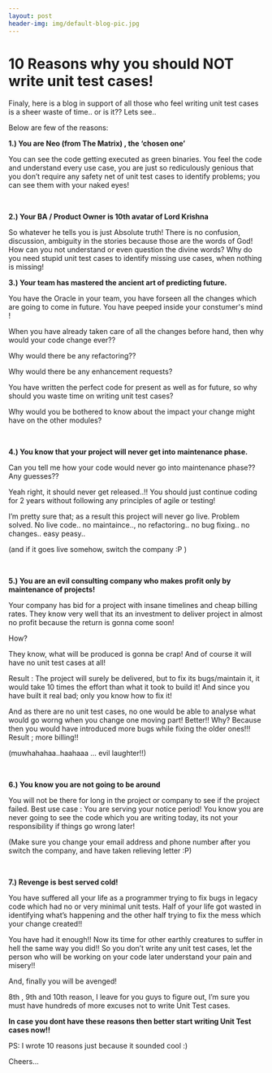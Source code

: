 ```yaml
---
layout: post
header-img: img/default-blog-pic.jpg
---
```


# 10 Reasons why you should NOT write unit test cases!

Finaly, here is a blog in support of all those who feel writing unit test cases is a sheer waste of time.. or is it?? Lets see.. 

Below are few of the reasons: 

**1.) You are Neo (from The Matrix) , the ‘chosen one’**

You can see the code getting executed as green binaries. You feel the code and understand every use case, you are just so rediculously genious that you don’t require any safety net of unit test cases to identify problems; you can see them with your naked eyes! 

 

**2.) Your BA / Product Owner is 10th avatar of Lord Krishna**

So whatever he tells you is just Absolute truth! There is no confusion, discussion, ambiguity in the stories because those are the words of God! How can you not understand or even question the divine words? Why do you need stupid unit test cases to identify missing use cases, when nothing is missing! 

**3.) Your team has mastered the ancient art of predicting future.**

You have the Oracle in your team, you have forseen all the changes which are going to come in future. You have peeped inside your constumer's mind ! 

When you have already taken care of all the changes before hand, then why would your code change ever?? 

Why would there be any refactoring?? 

Why would there be any enhancement requests? 

You have written the perfect code for present as well as for future, so why should you waste time on writing unit test cases? 

Why would you be bothered to know about the impact your change might have on the other modules? 

 

**4.) You know that your project will never get into maintenance phase.**

Can you tell me how your code would never go into maintenance phase?? Any guesses?? 

Yeah right, it should never get released..!! You should just continue coding for 2 years without following any principles of agile or testing! 

I’m pretty sure that; as a result this project will never go live. Problem solved. No live code.. no maintaince.., no refactoring.. no bug fixing.. no changes.. easy peasy.. 

(and if it goes live somehow, switch the company :P ) 

 

**5.) You are an evil consulting company who makes profit only by maintenance of projects!**

Your company has bid for a project with insane timelines and cheap billing rates. They know very well that its an investment to deliver project in almost no profit because the return is gonna come soon! 

How? 

They know, what will be produced is gonna be crap! And of course it will have no unit test cases at all! 

Result : The project will surely be delivered, but to fix its bugs/maintain it, it would take 10 times the effort than what it took to build it! And since you have built it real bad; only you know how to fix it! 

And as there are no unit test cases, no one would be able to analyse what would go worng when you change one moving part! Better!! Why? Because then you would have introduced more bugs while fixing the older ones!!! Result ; more billing!! 

(muwhahahaa..haahaaa ... evil laughter!!) 

 

**6.) You know you are not going to be around**

You will not be there for long in the project or company to see if the project failed. Best use case : You are serving your notice period! You know you are never going to see the code which you are writing today, its not your responsibility if things go wrong later! 

(Make sure you change your email address and phone number after you switch the company, and have taken relieving letter :P) 

 

**7.) Revenge is best served cold!**

You have suffered all your life as a programmer trying to fix bugs in legacy code which had no or very minimal unit tests. Half of your life got wasted in identifying what’s happening and the other half trying to fix the mess which your change created!! 

You have had it enough!! Now its time for other earthly creatures to suffer in hell the same way you did!! So you don’t write any unit test cases, let the person who will be working on your code later understand your pain and misery!! 

And, finally you will be avenged! 

8th , 9th and 10th reason, I leave for you guys to figure out, I’m sure you must have hundreds of more excuses not to write Unit Test cases. 

**In case you dont have these reasons then better start writing Unit Test cases now!!**

PS: I wrote 10 reasons just because it sounded cool :) 

Cheers...